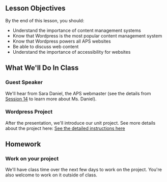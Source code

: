 ## Lesson Objectives
By the end of this lesson, you should:
- Understand the importance of content management systems
- Know that Wordpress is the most popular content management system
- Know that Wordpress powers all APS websites
- Be able to discuss web content
- Understand the importance of accessibility for websites


## What We'll Do In Class

### Guest Speaker
We'll hear from Sara Daniel, the APS webmaster (see the details from [Session 14](./session.html?num=14) to learn more about Ms. Daniel).

### Wordpress Project
After the presentation, we'll introduce our unit project. See more details about the project here: [See the detailed instructions here](../projects/project.html?id=03_wordpress)


## Homework

### Work on your project
We'll have class time over the next few days to work on the project. You're also welcome to work on it outside of class.